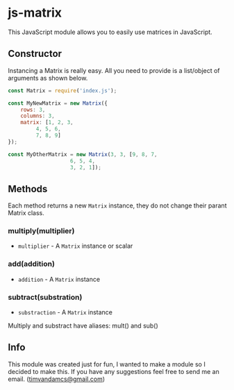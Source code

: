 # js-matrix
This JavaScript module allows you to easily use matrices in JavaScript.

## Constructor
Instancing a Matrix is really easy. All you need to provide is a list/object of arguments as shown below.
```javascript
const Matrix = require('index.js');

const MyNewMatrix = new Matrix({
	rows: 3,
	columns: 3,
	matrix: [1, 2, 3,
		 4, 5, 6,
		 7, 8, 9]
});

const MyOtherMatrix = new Matrix(3, 3, [9, 8, 7,
					6, 5, 4,
					3, 2, 1]);
```

## Methods

Each method returns a new `Matrix` instance, they do not change their parant Matrix class.

### multiply(multiplier)
* `multiplier` - A `Matrix` instance or scalar

### add(addition)
* `addition` - A `Matrix` instance

### subtract(substration)
* `substraction` - A `Matrix` instance

Multiply and substract have aliases: mult() and sub()

## Info
This module was created just for fun, I wanted to make a module so I decided to make this. If you have any suggestions feel free to send me an email. (timvandamcs@gmail.com)